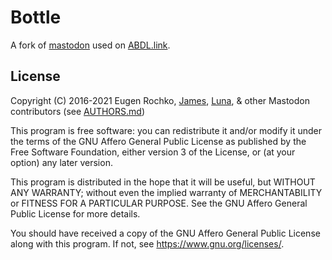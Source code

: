 # Bottle

A fork of [mastodon](https://github.com/mastodon/mastodon) used on [ABDL.link](https://abdl.link).

## License

Copyright (C) 2016-2021 Eugen Rochko, [James](https://abdl.link/@james), [Luna](https://abdl.link/@Pikachu), & other Mastodon contributors (see [AUTHORS.md](AUTHORS.md))

This program is free software: you can redistribute it and/or modify it under the terms of the GNU Affero General Public License as published by the Free Software Foundation, either version 3 of the License, or (at your option) any later version.

This program is distributed in the hope that it will be useful, but WITHOUT ANY WARRANTY; without even the implied warranty of MERCHANTABILITY or FITNESS FOR A PARTICULAR PURPOSE. See the GNU Affero General Public License for more details.

You should have received a copy of the GNU Affero General Public License along with this program. If not, see <https://www.gnu.org/licenses/>.
